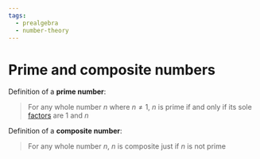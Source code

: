 ```yaml
---
tags:
  - prealgebra
  - number-theory
---
```


# Prime and composite numbers

Definition of a **prime number**:

> For any whole number $n$ where $n \neq 1$, $n$ is prime if and only if its
> sole [factors](Factors%20and%20divisors.md) are $1$ and $n$

Definition of a **composite number**:

> For any whole number $n$, $n$ is composite just if $n$ is not prime
